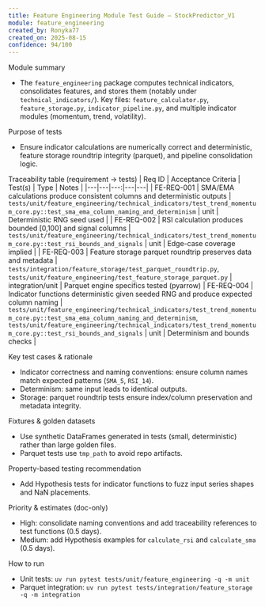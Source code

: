 ```yaml
---
title: Feature Engineering Module Test Guide — StockPredictor_V1
module: feature_engineering
created_by: Ronyka77
created_on: 2025-08-15
confidence: 94/100
---
```


Module summary
- The `feature_engineering` package computes technical indicators, consolidates features, and stores them (notably under `technical_indicators/`). Key files: `feature_calculator.py`, `feature_storage.py`, `indicator_pipeline.py`, and multiple indicator modules (momentum, trend, volatility).

Purpose of tests
- Ensure indicator calculations are numerically correct and deterministic, feature storage roundtrip integrity (parquet), and pipeline consolidation logic.

Traceability table (requirement → tests)
| Req ID | Acceptance Criteria | Test(s) | Type | Notes |
|---|---|---:|---|---|
| FE-REQ-001 | SMA/EMA calculations produce consistent columns and deterministic outputs | `tests/unit/feature_engineering/technical_indicators/test_trend_momentum_core.py::test_sma_ema_column_naming_and_determinism` | unit | Deterministic RNG seed used |
| FE-REQ-002 | RSI calculation produces bounded [0,100] and signal columns | `tests/unit/feature_engineering/technical_indicators/test_trend_momentum_core.py::test_rsi_bounds_and_signals` | unit | Edge-case coverage implied |
| FE-REQ-003 | Feature storage parquet roundtrip preserves data and metadata | `tests/integration/feature_storage/test_parquet_roundtrip.py`, `tests/unit/feature_engineering/test_feature_storage_parquet.py` | integration/unit | Parquet engine specifics tested (pyarrow)
| FE-REQ-004 | Indicator functions deterministic given seeded RNG and produce expected column naming | `tests/unit/feature_engineering/technical_indicators/test_trend_momentum_core.py::test_sma_ema_column_naming_and_determinism`, `tests/unit/feature_engineering/technical_indicators/test_trend_momentum_core.py::test_rsi_bounds_and_signals` | unit | Determinism and bounds checks |

Key test cases & rationale
- Indicator correctness and naming conventions: ensure column names match expected patterns (`SMA_5`, `RSI_14`).
- Determinism: same input leads to identical outputs.
- Storage: parquet roundtrip tests ensure index/column preservation and metadata integrity.

Fixtures & golden datasets
- Use synthetic DataFrames generated in tests (small, deterministic) rather than large golden files.
- Parquet tests use `tmp_path` to avoid repo artifacts.

Property-based testing recommendation
- Add Hypothesis tests for indicator functions to fuzz input series shapes and NaN placements.

Priority & estimates (doc-only)
- High: consolidate naming conventions and add traceability references to test functions (0.5 days).
- Medium: add Hypothesis examples for `calculate_rsi` and `calculate_sma` (0.5 days).

How to run
- Unit tests: `uv run pytest tests/unit/feature_engineering -q -m unit`
- Parquet integration: `uv run pytest tests/integration/feature_storage -q -m integration`


